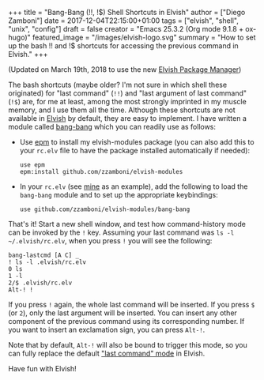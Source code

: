 +++
title = "Bang-Bang (!!, !$) Shell Shortcuts in Elvish"
author = ["Diego Zamboni"]
date = 2017-12-04T22:15:00+01:00
tags = ["elvish", "shell", "unix", "config"]
draft = false
creator = "Emacs 25.3.2 (Org mode 9.1.8 + ox-hugo)"
featured_image = "/images/elvish-logo.svg"
summary = "How to set up the bash !! and !$ shortcuts for accessing the previous command in Elvish."
+++

(Updated on March 19th, 2018 to use the new [Elvish Package Manager](https://elvish.io/ref/epm.html))

The bash shortcuts (maybe older? I'm not sure in which shell these originated) for "last command" (`!!`) and "last argument of last command" (`!$`) are, for me at least, among the most strongly imprinted in my muscle memory, and I use them all the time. Although these shortcuts are not available in [Elvish](/post/elvish-an-awesome-unix-shell/) by default, they are easy to implement. I have written a module called [bang-bang](https://github.com/zzamboni/elvish-modules/blob/master/bang-bang.org) which you can readily use as follows:

-   Use [epm](https://elvish.io/ref/epm.html) to install my elvish-modules package (you can also add this to your `rc.elv` file to have the package installed automatically if needed):

    ```elvish
    use epm
    epm:install github.com/zzamboni/elvish-modules
    ```

-   In your `rc.elv` (see [mine](/post/my-elvish-configuration-with-commentary/) as an example), add the following to load the `bang-bang` module and to set up the appropriate keybindings:

    ```elvish
    use github.com/zzamboni/elvish-modules/bang-bang
    ```

That's it! Start a new shell window, and test how command-history mode can be invoked by the `!` key. Assuming your last command was `ls -l ~/.elvish/rc.elv`, when you press `!` you will see the following:

```text
bang-lastcmd [A C] _
! ls -l .elvish/rc.elv
0 ls
1 -l
2/$ .elvish/rc.elv
Alt-! !
```

If you press `!` again, the whole last command will be inserted. If you press `$` (or `2`), only the last argument will be inserted. You can insert any other component of the previous command using its corresponding number. If you want to insert an exclamation sign, you can press `Alt-!`.

Note that by default, `Alt-!` will also be bound to trigger this mode, so you can fully replace the default ["last command" mode](https://elvish.io/learn/cookbook.html) in Elvish.

Have fun with Elvish!
